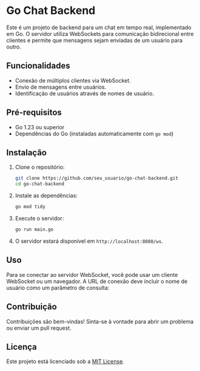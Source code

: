 # Go Chat Backend

Este é um projeto de backend para um chat em tempo real, implementado em Go. O servidor utiliza WebSockets para comunicação bidirecional entre clientes e permite que mensagens sejam enviadas de um usuário para outro.

## Funcionalidades

- Conexão de múltiplos clientes via WebSocket.
- Envio de mensagens entre usuários.
- Identificação de usuários através de nomes de usuário.

## Pré-requisitos

- Go 1.23 ou superior
- Dependências do Go (instaladas automaticamente com `go mod`)

## Instalação

1. Clone o repositório:

   ```bash
   git clone https://github.com/seu_usuario/go-chat-backend.git
   cd go-chat-backend
   ```

2. Instale as dependências:

   ```bash
   go mod tidy
   ```

3. Execute o servidor:

   ```bash
   go run main.go
   ```

4. O servidor estará disponível em `http://localhost:8080/ws`.

## Uso

Para se conectar ao servidor WebSocket, você pode usar um cliente WebSocket ou um navegador. A URL de conexão deve incluir o nome de usuário como um parâmetro de consulta:

## Contribuição

Contribuições são bem-vindas! Sinta-se à vontade para abrir um problema ou enviar um pull request.

## Licença

Este projeto está licenciado sob a [MIT License](LICENSE).
